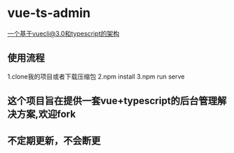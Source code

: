 # vue-ts-admin
一个基于vuecli@3.0和typescript的架构

## 使用流程
 1.clone我的项目或者下载压缩包
 2.npm install
 3.npm run serve

## 这个项目旨在提供一套vue+typescript的后台管理解决方案,欢迎fork

## 不定期更新，不会断更
